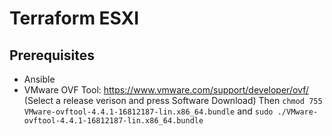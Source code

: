 # Terraform ESXI
## Prerequisites
* Ansible
* VMware OVF Tool: https://www.vmware.com/support/developer/ovf/ (Select a release verison and press Software Download) Then `chmod 755 VMware-ovftool-4.4.1-16812187-lin.x86_64.bundle` and `sudo ./VMware-ovftool-4.4.1-16812187-lin.x86_64.bundle`
